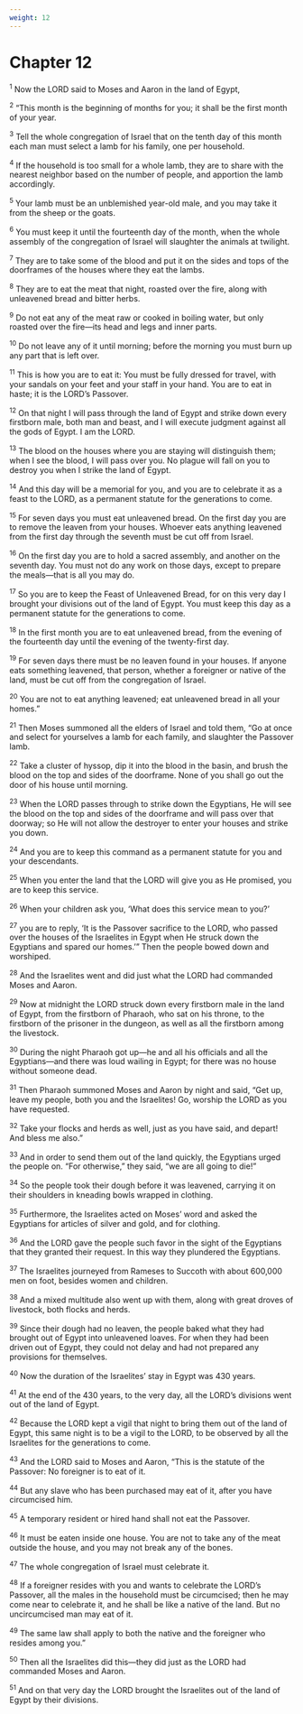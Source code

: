 ```yaml
---
weight: 12
---
```


# Chapter 12

<sup>1</sup> Now the LORD said to Moses and Aaron in the land of Egypt, 

<sup>2</sup> “This month is the beginning of months for you; it shall be the first month of your year. 

<sup>3</sup> Tell the whole congregation of Israel that on the tenth day of this month each man must select a lamb for his family, one per household. 

<sup>4</sup> If the household is too small for a whole lamb, they are to share with the nearest neighbor based on the number of people, and apportion the lamb accordingly. 

<sup>5</sup> Your lamb must be an unblemished year-old male, and you may take it from the sheep or the goats. 

<sup>6</sup> You must keep it until the fourteenth day of the month, when the whole assembly of the congregation of Israel will slaughter the animals at twilight. 

<sup>7</sup> They are to take some of the blood and put it on the sides and tops of the doorframes of the houses where they eat the lambs. 

<sup>8</sup> They are to eat the meat that night, roasted over the fire, along with unleavened bread and bitter herbs. 

<sup>9</sup> Do not eat any of the meat raw or cooked in boiling water, but only roasted over the fire—its head and legs and inner parts. 

<sup>10</sup> Do not leave any of it until morning; before the morning you must burn up any part that is left over. 

<sup>11</sup> This is how you are to eat it: You must be fully dressed for travel, with your sandals on your feet and your staff in your hand. You are to eat in haste; it is the LORD’s Passover. 

<sup>12</sup> On that night I will pass through the land of Egypt and strike down every firstborn male, both man and beast, and I will execute judgment against all the gods of Egypt. I am the LORD. 

<sup>13</sup> The blood on the houses where you are staying will distinguish them; when I see the blood, I will pass over you. No plague will fall on you to destroy you when I strike the land of Egypt. 

<sup>14</sup> And this day will be a memorial for you, and you are to celebrate it as a feast to the LORD, as a permanent statute for the generations to come. 

<sup>15</sup> For seven days you must eat unleavened bread. On the first day you are to remove the leaven from your houses. Whoever eats anything leavened from the first day through the seventh must be cut off from Israel. 

<sup>16</sup> On the first day you are to hold a sacred assembly, and another on the seventh day. You must not do any work on those days, except to prepare the meals—that is all you may do. 

<sup>17</sup> So you are to keep the Feast of Unleavened Bread, for on this very day I brought your divisions out of the land of Egypt. You must keep this day as a permanent statute for the generations to come. 

<sup>18</sup> In the first month you are to eat unleavened bread, from the evening of the fourteenth day until the evening of the twenty-first day. 

<sup>19</sup> For seven days there must be no leaven found in your houses. If anyone eats something leavened, that person, whether a foreigner or native of the land, must be cut off from the congregation of Israel. 

<sup>20</sup> You are not to eat anything leavened; eat unleavened bread in all your homes.” 

<sup>21</sup> Then Moses summoned all the elders of Israel and told them, “Go at once and select for yourselves a lamb for each family, and slaughter the Passover lamb. 

<sup>22</sup> Take a cluster of hyssop, dip it into the blood in the basin, and brush the blood on the top and sides of the doorframe. None of you shall go out the door of his house until morning. 

<sup>23</sup> When the LORD passes through to strike down the Egyptians, He will see the blood on the top and sides of the doorframe and will pass over that doorway; so He will not allow the destroyer to enter your houses and strike you down. 

<sup>24</sup> And you are to keep this command as a permanent statute for you and your descendants. 

<sup>25</sup> When you enter the land that the LORD will give you as He promised, you are to keep this service. 

<sup>26</sup> When your children ask you, ‘What does this service mean to you?’ 

<sup>27</sup> you are to reply, ‘It is the Passover sacrifice to the LORD, who passed over the houses of the Israelites in Egypt when He struck down the Egyptians and spared our homes.’” Then the people bowed down and worshiped. 

<sup>28</sup> And the Israelites went and did just what the LORD had commanded Moses and Aaron. 

<sup>29</sup> Now at midnight the LORD struck down every firstborn male in the land of Egypt, from the firstborn of Pharaoh, who sat on his throne, to the firstborn of the prisoner in the dungeon, as well as all the firstborn among the livestock. 

<sup>30</sup> During the night Pharaoh got up—he and all his officials and all the Egyptians—and there was loud wailing in Egypt; for there was no house without someone dead. 

<sup>31</sup> Then Pharaoh summoned Moses and Aaron by night and said, “Get up, leave my people, both you and the Israelites! Go, worship the LORD as you have requested. 

<sup>32</sup> Take your flocks and herds as well, just as you have said, and depart! And bless me also.” 

<sup>33</sup> And in order to send them out of the land quickly, the Egyptians urged the people on. “For otherwise,” they said, “we are all going to die!” 

<sup>34</sup> So the people took their dough before it was leavened, carrying it on their shoulders in kneading bowls wrapped in clothing. 

<sup>35</sup> Furthermore, the Israelites acted on Moses’ word and asked the Egyptians for articles of silver and gold, and for clothing. 

<sup>36</sup> And the LORD gave the people such favor in the sight of the Egyptians that they granted their request. In this way they plundered the Egyptians. 

<sup>37</sup> The Israelites journeyed from Rameses to Succoth with about 600,000 men on foot, besides women and children. 

<sup>38</sup> And a mixed multitude also went up with them, along with great droves of livestock, both flocks and herds. 

<sup>39</sup> Since their dough had no leaven, the people baked what they had brought out of Egypt into unleavened loaves. For when they had been driven out of Egypt, they could not delay and had not prepared any provisions for themselves. 

<sup>40</sup> Now the duration of the Israelites’ stay in Egypt was 430 years. 

<sup>41</sup> At the end of the 430 years, to the very day, all the LORD’s divisions went out of the land of Egypt. 

<sup>42</sup> Because the LORD kept a vigil that night to bring them out of the land of Egypt, this same night is to be a vigil to the LORD, to be observed by all the Israelites for the generations to come. 

<sup>43</sup> And the LORD said to Moses and Aaron, “This is the statute of the Passover: No foreigner is to eat of it. 

<sup>44</sup> But any slave who has been purchased may eat of it, after you have circumcised him. 

<sup>45</sup> A temporary resident or hired hand shall not eat the Passover. 

<sup>46</sup> It must be eaten inside one house. You are not to take any of the meat outside the house, and you may not break any of the bones. 

<sup>47</sup> The whole congregation of Israel must celebrate it. 

<sup>48</sup> If a foreigner resides with you and wants to celebrate the LORD’s Passover, all the males in the household must be circumcised; then he may come near to celebrate it, and he shall be like a native of the land. But no uncircumcised man may eat of it. 

<sup>49</sup> The same law shall apply to both the native and the foreigner who resides among you.” 

<sup>50</sup> Then all the Israelites did this—they did just as the LORD had commanded Moses and Aaron. 

<sup>51</sup> And on that very day the LORD brought the Israelites out of the land of Egypt by their divisions. 


